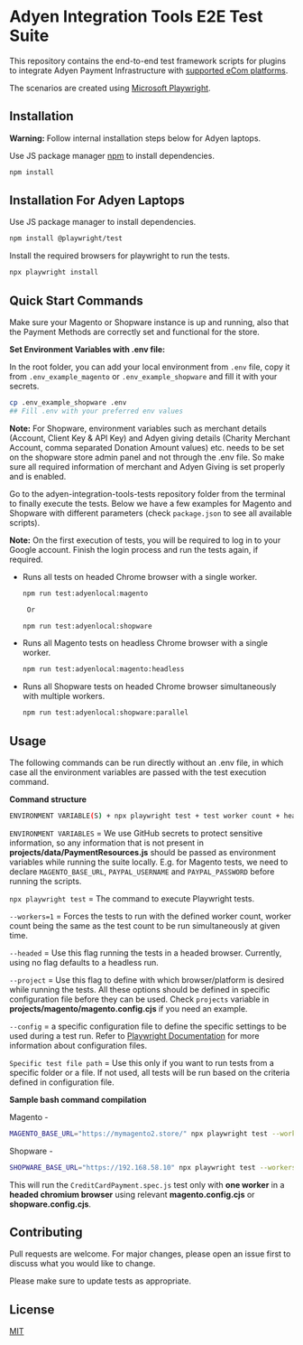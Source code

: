# Adyen Integration Tools E2E Test Suite

This repository contains the end-to-end test framework scripts for plugins to integrate Adyen Payment Infrastructure with [supported eCom platforms](https://docs.adyen.com/plugins).

The scenarios are created using [Microsoft Playwright](https://playwright.dev/).

## Installation

**Warning:** Follow internal installation steps below for Adyen laptops.

Use JS package manager [npm](https://www.npmjs.com/) to install dependencies.

```bash
npm install
```

## Installation For Adyen Laptops

Use JS package manager to install dependencies.

```bash
npm install @playwright/test
```
Install the required browsers for playwright to run the tests.

```bash 
npx playwright install
```

## Quick Start Commands

Make sure your Magento or Shopware instance is up and running, also that the Payment Methods are correctly set and functional for the store.

**Set Environment Variables with .env file:**

In the root folder, you can add your local environment from `.env` file, copy it from `.env_example_magento` or `.env_example_shopware`  and fill it with your secrets.

  ```bash
  cp .env_example_shopware .env
  ## Fill .env with your preferred env values
  ```

**Note:** For Shopware, environment variables such as merchant details (Account, Client Key & API Key) and Adyen giving details (Charity Merchant Account, comma separated Donation Amount values) etc. needs to be set on the shopware store admin panel and not through the .env file. So make sure all required information of merchant and Adyen Giving is set properly and is enabled. 

Go to the adyen-integration-tools-tests repository folder from the terminal to finally execute the tests. Below we have a few examples for Magento and Shopware with different parameters (check `package.json` to see all available scripts).

**Note:** On the first execution of tests, you will be required to log in to your Google account. Finish the login process and run the tests again, if required.

* Runs all tests on headed Chrome browser with a single worker.

    ```bash
    npm run test:adyenlocal:magento
    
     Or
  
    npm run test:adyenlocal:shopware
    ```

* Runs all Magento tests on headless Chrome browser with a single worker.

    ```bash
    npm run test:adyenlocal:magento:headless
    ```

* Runs all Shopware tests on headed Chrome browser simultaneously with multiple workers.
    
    ```bash
    npm run test:adyenlocal:shopware:parallel
    ```


## Usage

The following commands can be run directly without an .env file, in which case all the environment variables are passed with the test execution command.

**Command structure**

```bash
ENVIRONMENT VARIABLE(S) + npx playwright test + test worker count + headless/headed flag + browser to be used + specific config file to be utilized + Specific test to be run
```

`ENVIRONMENT VARIABLES` = We use GitHub secrets to protect sensitive information, so any information that is not present in **projects/data/PaymentResources.js** should be passed as environment variables while running the suite locally. E.g. for Magento tests, we need to declare `MAGENTO_BASE_URL`, `PAYPAL_USERNAME` and `PAYPAL_PASSWORD` before running the scripts.

`npx playwright test` = The command to execute Playwright tests.

`--workers=1` = Forces the tests to run with the defined worker count, worker count being the same as the test count to be run simultaneously at given time.

`--headed` = Use this flag running the tests in a headed browser. Currently, using no flag defaults to a headless run.

`--project` = Use this flag to define with which browser/platform is desired while running the tests. All these options should be defined in specific configuration file before they can be used. Check `projects` variable in **projects/magento/magento.config.cjs** if you need an example.

`--config` = a specific configuration file to define the specific settings to be used during a test run. Refer to [Playwright Documentation](https://playwright.dev/docs/test-configuration) for more information about configuration files.

`Specific test file path` = Use this only if you want to run tests from a specific folder or a file. If not used, all tests will be run based on the criteria defined in configuration file.

**Sample bash command compilation**

Magento - 
```bash
MAGENTO_BASE_URL="https://mymagento2.store/" npx playwright test --workers=1 --headed --project=chromium --config=projects/magento/magento.config.cjs projects/magento/tests/CreditCardPayment.spec.js
```
Shopware - 
```bash
SHOPWARE_BASE_URL="https://192.168.58.10" npx playwright test --workers=1 --headed --project=chromium --config=projects/shopware/shopware.config.cjs projects/shopware/tests/CreditCardPayment.spec.js
```

This will run the `CreditCardPayment.spec.js` test only with **one worker** in a **headed chromium browser** using relevant **magento.config.cjs** or **shopware.config.cjs**.

## Contributing

Pull requests are welcome. For major changes, please open an issue first to discuss what you would like to change.

Please make sure to update tests as appropriate.

## License

[MIT](https://choosealicense.com/licenses/mit/)
